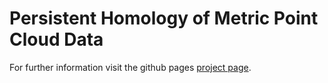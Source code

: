# Persistent Homology of Metric Point Cloud Data
For further information visit the github pages [project page](https://jmaerte.github.io/Persistent-Homology-of-MPCD/).
